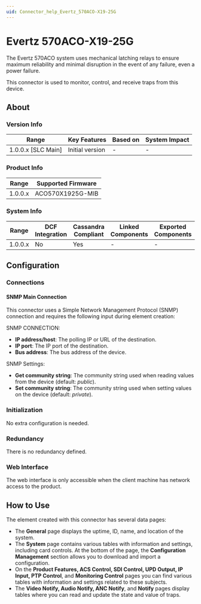 ```yaml
---
uid: Connector_help_Evertz_570ACO-X19-25G
---
```


# Evertz 570ACO-X19-25G

The Evertz 570ACO system uses mechanical latching relays to ensure maximum reliability and minimal disruption in the event of any failure, even a power failure.

This connector is used to monitor, control, and receive traps from this device.

## About

### Version Info

| Range                | Key Features     | Based on     | System Impact     |
|----------------------|------------------|--------------|-------------------|
| 1.0.0.x [SLC Main]   | Initial version  | -            | -                 |

### Product Info

| Range     | Supported Firmware     |
|-----------|------------------------|
| 1.0.0.x   | ACO570X1925G-MIB       |

### System Info

| Range     | DCF Integration     | Cassandra Compliant     | Linked Components     | Exported Components     |
|-----------|---------------------|-------------------------|-----------------------|-------------------------|
| 1.0.0.x   | No                  | Yes                     | -                     | -                       |

## Configuration

### Connections

#### SNMP Main Connection

This connector uses a Simple Network Management Protocol (SNMP) connection and requires the following input during element creation:

SNMP CONNECTION:

- **IP address/host**: The polling IP or URL of the destination.
- **IP port**: The IP port of the destination.
- **Bus address**: The bus address of the device.

SNMP Settings:

- **Get community string**: The community string used when reading values from the device (default: *public*).
- **Set community string**: The community string used when setting values on the device (default: *private*).

### Initialization

No extra configuration is needed.

### Redundancy

There is no redundancy defined.

### Web Interface

The web interface is only accessible when the client machine has network access to the product.

## How to Use

The element created with this connector has several data pages:

- The **General** page displays the uptime, ID, name, and location of the system.
- The **System** page contains various tables with information and settings, including card controls. At the bottom of the page, the **Configuration Management** section allows you to download and import a configuration.
- On the **Product Features, ACS Control, SDI Control, UPD Output, IP Input, PTP Control**, and **Monitoring Control** pages you can find various tables with information and settings related to these subjects.
- The **Video Notify, Audio Notify, ANC Notify**, and **Notify** pages display tables where you can read and update the state and value of traps.
